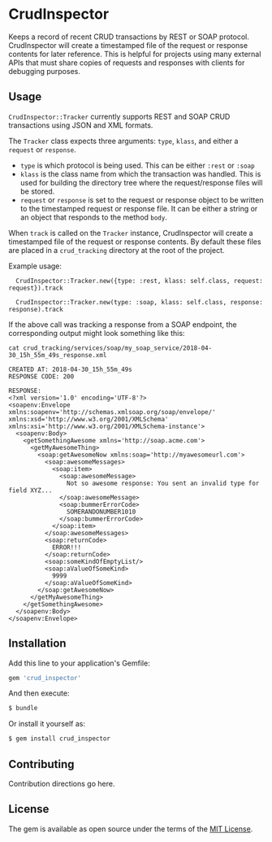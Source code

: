 # CrudInspector
Keeps a record of recent CRUD transactions by REST or SOAP protocol. CrudInspector will create a timestamped file of the request or response contents for later reference. This is helpful for projects using many external APIs that must share copies of requests and responses with clients for debugging purposes.

## Usage
`CrudInspector::Tracker` currently supports REST and SOAP CRUD transactions using JSON and XML formats.

The `Tracker` class expects three arguments: `type`, `klass`, and either a `request` or `response`.

- `type` is which protocol is being used. This can be either `:rest` or `:soap`
- `klass` is the class name from which the transaction was handled. This is used for building the directory tree where  the request/response files will be stored.
- `request` or `response` is set to the request or response object to be written to the timestamped request or response file. It can be either a string or an object that responds to the method `body`.

When `track` is called on the `Tracker` instance, CrudInspector will create a timestamped file of the request or response contents. By default these files are placed in a `crud_tracking` directory at the root of the project.

Example usage:
```
  CrudInspector::Tracker.new({type: :rest, klass: self.class, request: request}).track
```

```
  CrudInspector::Tracker.new(type: :soap, klass: self.class, response: response).track
```

If the above call was tracking a response from a SOAP endpoint, the corresponding output might look something like this:

```
cat crud_tracking/services/soap/my_soap_service/2018-04-30_15h_55m_49s_response.xml
```

```
CREATED AT: 2018-04-30_15h_55m_49s
RESPONSE CODE: 200

RESPONSE:
<?xml version='1.0' encoding='UTF-8'?>
<soapenv:Envelope xmlns:soapenv='http://schemas.xmlsoap.org/soap/envelope/' xmlns:xsd='http://www.w3.org/2001/XMLSchema' xmlns:xsi='http://www.w3.org/2001/XMLSchema-instance'>
  <soapenv:Body>
    <getSomethingAwesome xmlns='http://soap.acme.com'>
      <getMyAwesomeThing>
        <soap:getAwesomeNow xmlns:soap='http://myawesomeurl.com'>
          <soap:awesomeMessages>
            <soap:item>
              <soap:awesomeMessage>
                Not so awesome response: You sent an invalid type for field XYZ...
              </soap:awesomeMessage>
              <soap:bummerErrorCode>
                SOMERANDONUMBER1010
              </soap:bummerErrorCode>
            </soap:item>
          </soap:awesomeMessages>
          <soap:returnCode>
            ERROR!!!
          </soap:returnCode>
          <soap:someKindOfEmptyList/>
          <soap:aValueOfSomeKind>
            9999
          </soap:aValueOfSomeKind>
        </soap:getAwesomeNow>
      </getMyAwesomeThing>
    </getSomethingAwesome>
  </soapenv:Body>
</soapenv:Envelope>
```

## Installation
Add this line to your application's Gemfile:

```ruby
gem 'crud_inspector'
```

And then execute:
```bash
$ bundle
```

Or install it yourself as:
```bash
$ gem install crud_inspector
```

## Contributing
Contribution directions go here.

## License
The gem is available as open source under the terms of the [MIT License](http://opensource.org/licenses/MIT).
